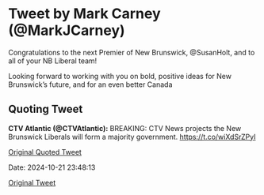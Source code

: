 # Tweet by Mark Carney (@MarkJCarney)

Congratulations to the next Premier of New Brunswick, @SusanHolt, and to all of your NB Liberal team!

Looking forward to working with you on bold, positive ideas for New Brunswick’s future, and for an even better Canada

## Quoting Tweet

**CTV Atlantic (@CTVAtlantic):** BREAKING: CTV News projects the New Brunswick Liberals will form a majority government. https://t.co/wiXdSrZPyI

[Original Quoted Tweet](https://x.com/CTVAtlantic/status/1848509520357519664)

Date: 2024-10-21 23:48:13

[Original Tweet](https://x.com/MarkJCarney/status/1848511642293965306)

